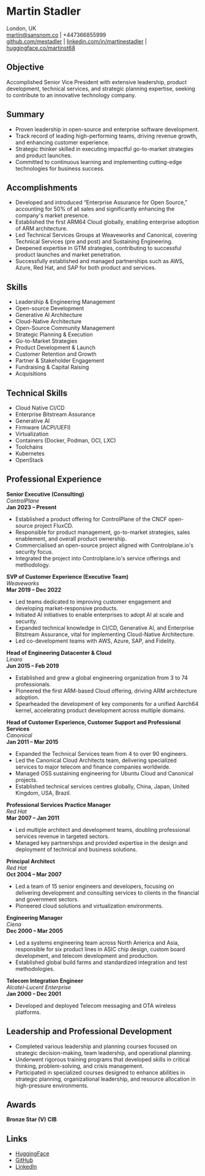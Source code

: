 # Martin Stadler

London, UK  
martin@sansnom.co | +447366855999  
[github.com/mestadler](https://github.com/mestadler) | [linkedin.com/in/martinestadler](http://linkedin.com/in/martinestadler) | [huggingface.co/martinst68](https://huggingface.co/martinst68)

## Objective

Accomplished Senior Vice President with extensive leadership, product development, technical services, and strategic planning expertise, seeking to contribute to an innovative technology company.

## Summary

- Proven leadership in open-source and enterprise software development.
- Track record of leading high-performing teams, driving revenue growth, and enhancing customer experience.
- Strategic thinker skilled in executing impactful go-to-market strategies and product launches.
- Committed to continuous learning and implementing cutting-edge technologies for business success.

## Accomplishments

- Developed and introduced “Enterprise Assurance for Open Source,” accounting for 50% of all sales and significantly enhancing the company's market presence.
- Established the first ARM64 Cloud globally, enabling enterprise adoption of ARM architecture.
- Led Technical Services Groups at Weaveworks and Canonical, covering Technical Services (pre and post) and Sustaining Engineering.
- Deepened expertise in GTM strategies, contributing to successful product launches and market penetration.
- Successfully established and managed partnerships such as AWS, Azure, Red Hat, and SAP for both product and services.

## Skills

- Leadership & Engineering Management
- Open-source Development
- Generative AI Architecture
- Cloud-Native Architecture
- Open-Source Community Management
- Strategic Planning & Execution
- Go-to-Market Strategies
- Product Development & Launch
- Customer Retention and Growth
- Partner & Stakeholder Engagement
- Fundraising & Capital Raising
- Acquisitions

## Technical Skills

- Cloud Native CI/CD
- Enterprise Bitstream Assurance
- Generative AI
- Firmware (ACPI/UEFI)
- Virtualization
- Containers (Docker, Podman, OCI, LXC)
- Toolchains
- Kubernetes
- OpenStack

## Professional Experience

**Senior Executive (Consulting)**  
*ControlPlane*  
**Jan 2023 – Present**

- Established a product offering for ControlPlane of the CNCF open-source project FluxCD.
- Responsible for product management, go-to-market strategies, sales enablement, and overall product ownership.
- Commercialised an open-source project aligned with Controlplane.io's security focus.
- Integrated the project into Controlplane.io's service offerings and methodology.

**SVP of Customer Experience (Executive Team)**  
*Weaveworks*  
**Mar 2019 – Dec 2022**

- Led teams dedicated to improving customer engagement and developing market-responsive products.
- Initiated AI initiatives to enable enterprises to adopt AI at scale and security.
- Expanded technical knowledge in CI/CD, Generative AI, and Enterprise Bitstream Assurance, vital for implementing Cloud-Native Architecture.
- Led co-development teams with AWS, Azure, SAP, and Fidelity.

**Head of Engineering Datacenter & Cloud**  
*Linaro*  
**Jun 2015 – Feb 2019**

- Established and grew a global engineering organization from 3 to 74 professionals.
- Pioneered the first ARM-based Cloud offering, driving ARM architecture adoption.
- Spearheaded the development of key components for a unified Aarch64 kernel, accelerating product development across multiple domains.

**Head of Customer Experience, Customer Support and Professional Services**  
*Canonical*  
**Jan 2011 – Mar 2015**

- Expanded the Technical Services team from 4 to over 90 engineers.
- Led the Canonical Cloud Architects team, delivering specialized services to major telecom and finance companies worldwide.
- Managed OSS sustaining engineering for Ubuntu Cloud and Canonical projects.
- Established technical services centres globally, China, Japan, United Kingdom, USA, Brazil.

**Professional Services Practice Manager**  
*Red Hat*  
**Mar 2007 – Jan 2011**

- Led multiple architect and development teams, doubling professional services revenue in targeted sectors.
- Managed key partnerships and provided expertise in the design and deployment of technical and business solutions.

**Principal Architect**  
*Red Hat*  
**Oct 2004 – Mar 2007**

- Led a team of 15 senior engineers and developers, focusing on delivering development and consulting services to clients in the financial and government sectors.
- Pioneered cloud solutions and virtualization environments.

**Engineering Manager**  
*Ciena*  
**Dec 2000 – Mar 2005**

- Led a systems engineering team across North America and Asia, responsible for six product lines in ASIC chip design, custom board development, and telecom development and production.
- Established global build farms and standardized integration and test methodologies.

**Telecom Integration Engineer**  
*Alcatel-Lucent Enterprise*  
**Jan 2000 – Dec 2001**

- Developed and deployed Telecom messaging and OTA wireless platforms.

## Leadership and Professional Development

- Completed various leadership and planning courses focused on strategic decision-making, team leadership, and operational planning.
- Underwent rigorous training programs that developed skills in critical thinking, problem-solving, and crisis management.
- Participated in specialized courses designed to enhance abilities in strategic planning, organizational leadership, and resource allocation in high-pressure environments.

## Awards

**Bronze Star (V)**
**CIB**

## Links

- [HuggingFace](https://huggingface.co/martinst68)
- [GitHub](https://github.com/mestadler)
- [LinkedIn](https://www.linkedin.com/in/martinestadler)
